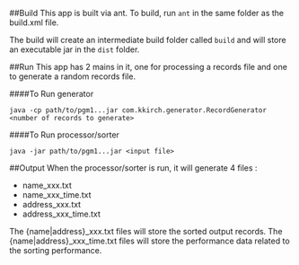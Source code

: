 ##Build
This app is built via ant. To build, run `ant` in the same folder as the build.xml file. 

The build will create an intermediate build folder called `build` and will store an executable jar in the `dist` folder. 

##Run
This app has 2 mains in it, one for processing a records file and one to generate a random records file. 

####To Run generator

`java -cp path/to/pgm1...jar com.kkirch.generator.RecordGenerator <number of records to generate>`

####To Run processor/sorter

`java -jar path/to/pgm1...jar <input file>`


##Output
When the processor/sorter is run, it will generate 4 files :

* name\_xxx.txt
* name\_xxx\_time.txt
* address\_xxx.txt
* address\_xxx\_time.txt

The {name|address}\_xxx.txt files will store the sorted output records.
The {name|address}\_xxx\_time.txt files will store the performance data related to the sorting performance.


